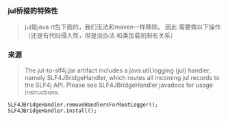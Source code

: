 ### jul桥接的特殊性
> jul是java rt包下面的，我们无法和maven一样移除。
> 因此 需要做以下操作（还是有代码侵入性，但是没办法 和类加载机制有关系）
### 来源
> The jul-to-slf4j.jar artifact includes a java.util.logging (jul) handler,
namely SLF4JBridgeHandler, which routes all incoming jul records to the SLF4j API.
Please see SLF4JBridgeHandler javadocs for usage instructions.

```
SLF4JBridgeHandler.removeHandlersForRootLogger();
SLF4JBridgeHandler.install();
```
